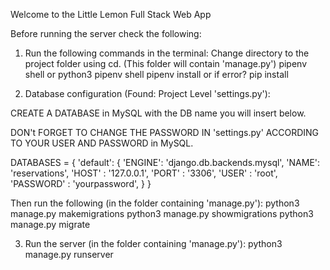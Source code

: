 Welcome to the Little Lemon Full Stack Web App

Before running the server check the following:

1. Run the following commands in the terminal:
    Change directory to the project folder using cd. (This folder will contain 'manage.py')
    pipenv shell or python3 pipenv shell
    pipenv install or if error? pip install


2. Database configuration (Found: Project Level 'settings.py'):

CREATE A DATABASE in MySQL with the DB name you will insert below.

DON't FORGET TO CHANGE THE PASSWORD IN 'settings.py' ACCORDING TO YOUR USER AND PASSWORD in MySQL.

DATABASES = {
    'default': {
        'ENGINE': 'django.db.backends.mysql',
        'NAME': 'reservations',
        'HOST' : '127.0.0.1',
        'PORT' : '3306',
        'USER' : 'root',
        'PASSWORD' : 'yourpassword',
    }
}

Then run the following (in the folder containing 'manage.py'):
    python3 manage.py makemigrations
    python3 manage.py showmigrations
    python3 manage.py migrate

3. Run the server (in the folder containing 'manage.py'):
    python3 manage.py runserver
